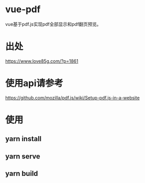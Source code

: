 # vue-pdf
vue基于pdf.js实现pdf全部显示和pdf翻页预览。
# 出处
https://www.love85g.com/?p=1861
# 使用api请参考
https://github.com/mozilla/pdf.js/wiki/Setup-pdf.js-in-a-website
# 使用
## yarn install
## yarn serve
## yarn build